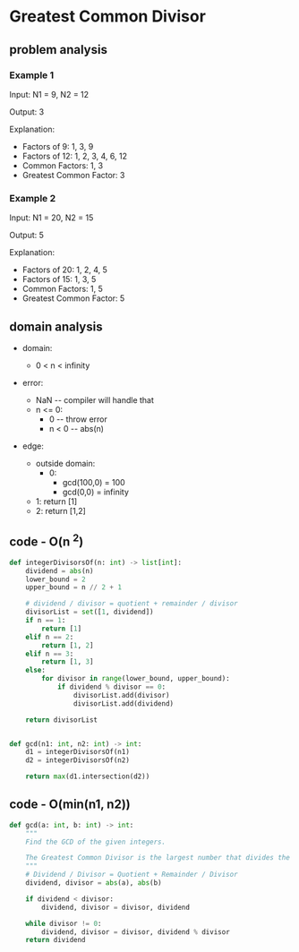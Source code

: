 # Greatest Common Divisor

## problem analysis

### Example 1

Input: N1 = 9, N2 = 12

Output: 3

Explanation:

- Factors of 9: 1, 3, 9
- Factors of 12: 1, 2, 3, 4, 6, 12
- Common Factors: 1, 3
- Greatest Common Factor: 3

### Example 2

Input: N1 = 20, N2 = 15

Output: 5

Explanation:

- Factors of 20: 1, 2, 4, 5
- Factors of 15: 1, 3, 5
- Common Factors: 1, 5
- Greatest Common Factor: 5

## domain analysis

- domain:

  - 0 < n < infinity

- error:

  - NaN -- compiler will handle that
  - n <= 0:
    - 0 -- throw error
    - n < 0 -- abs(n)

- edge:
  - outside domain:
    - 0:
      - gcd(100,0) = 100
      - gcd(0,0) = infinity
  - 1: return [1]
  - 2: return [1,2]

## code - O(n $^2$)

```python
def integerDivisorsOf(n: int) -> list[int]:
    dividend = abs(n)
    lower_bound = 2
    upper_bound = n // 2 + 1

    # dividend / divisor = quotient + remainder / divisor
    divisorList = set([1, dividend])
    if n == 1:
        return [1]
    elif n == 2:
        return [1, 2]
    elif n == 3:
        return [1, 3]
    else:
        for divisor in range(lower_bound, upper_bound):
            if dividend % divisor == 0:
                divisorList.add(divisor)
                divisorList.add(dividend)

    return divisorList


def gcd(n1: int, n2: int) -> int:
    d1 = integerDivisorsOf(n1)
    d2 = integerDivisorsOf(n2)

    return max(d1.intersection(d2))
```

## code - O(min(n1, n2))

```python
def gcd(a: int, b: int) -> int:
    """
    Find the GCD of the given integers.

    The Greatest Common Divisor is the largest number that divides the given integers. This function uses the Euclidean Algorithm. It operates on the principle that the GCD of two numbers remains the same even if the smaller number is subtracted from the larger number.
    """
    # Dividend / Divisor = Quotient + Remainder / Divisor
    dividend, divisor = abs(a), abs(b)

    if dividend < divisor:
        dividend, divisor = divisor, dividend

    while divisor != 0:
        dividend, divisor = divisor, dividend % divisor
    return dividend
```
